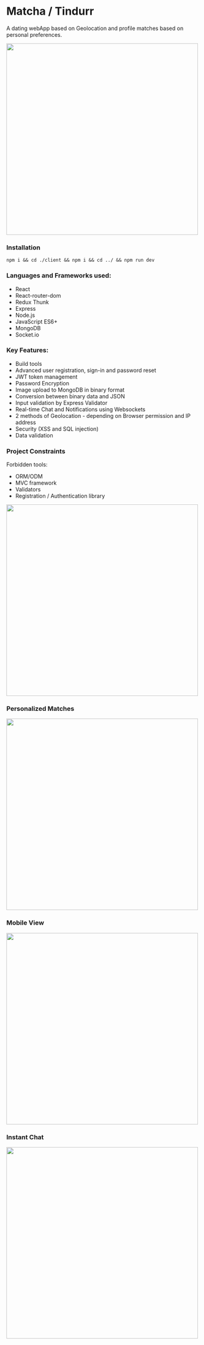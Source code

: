 # Matcha / Tindurr
A dating webApp based on Geolocation and profile matches based on personal preferences. 

<img src="/screenshots/landing_page.png" height="500">

### Installation
```npm i && cd ./client && npm i && cd ../ && npm run dev```

### Languages and Frameworks used:
* React 
* React-router-dom
* Redux Thunk
* Express
* Node.js
* JavaScript ES6+
* MongoDB
* Socket.io  

### Key Features:
* Build tools
* Advanced user registration, sign-in and password reset
* JWT token management
* Password Encryption
* Image upload to MongoDB in binary format
* Conversion between binary data and JSON
* Input validation by Express Validator
* Real-time Chat and Notifications using Websockets
* 2 methods of Geolocation - depending on Browser permission and IP address
* Security (XSS and SQL injection) 
* Data validation

### Project Constraints
Forbidden tools:
* ORM/ODM
* MVC framework
* Validators 
* Registration / Authentication library 

<img src="/screenshots/Dashboard.png" height="500">

### Personalized Matches
<img src="/screenshots/Matches.png" height="500">

### Mobile View
<img src="/screenshots/mobile_view.png" height="500">

### Instant Chat
<img src="/screenshots/instant_chat.png" height="500">
